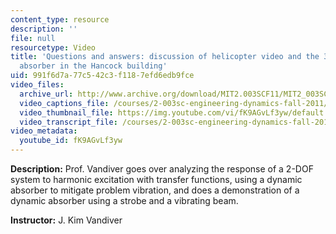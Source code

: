 ```yaml
---
content_type: resource
description: ''
file: null
resourcetype: Video
title: 'Questions and answers: discussion of helicopter video and the 300 ton dynamic
  absorber in the Hancock building'
uid: 991f6d7a-77c5-42c3-f118-7efd6edb9fce
video_files:
  archive_url: http://www.archive.org/download/MIT2.003SCF11/MIT2_003SCF11_lec26_300k.mp4
  video_captions_file: /courses/2-003sc-engineering-dynamics-fall-2011/57b715986fb25244b2db9b4e4f1c0ec4_fK9AGvLf3yw.vtt
  video_thumbnail_file: https://img.youtube.com/vi/fK9AGvLf3yw/default.jpg
  video_transcript_file: /courses/2-003sc-engineering-dynamics-fall-2011/db987263c6a2ae62499088ef7ecb7b8f_fK9AGvLf3yw.pdf
video_metadata:
  youtube_id: fK9AGvLf3yw
---
```


**Description:** Prof. Vandiver goes over analyzing the response of a 2-DOF system to harmonic excitation with transfer functions, using a dynamic absorber to mitigate problem vibration, and does a demonstration of a dynamic absorber using a strobe and a vibrating beam.

**Instructor:** J. Kim Vandiver